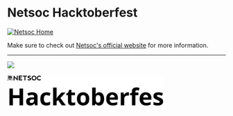 # Netsoc Hacktoberfest

[![Netsoc Home](https://avatars0.githubusercontent.com/u/6690158?s=400)](https://netsoc.co/rk/)

Make sure to check out [Netsoc's official website](https://netsoc.co/rk/) for more information. 

---

![](https://cdn.discordapp.com/emojis/745302796462456993.png?v=1)

<img src="./hacktoberfest.svg" width=360px />